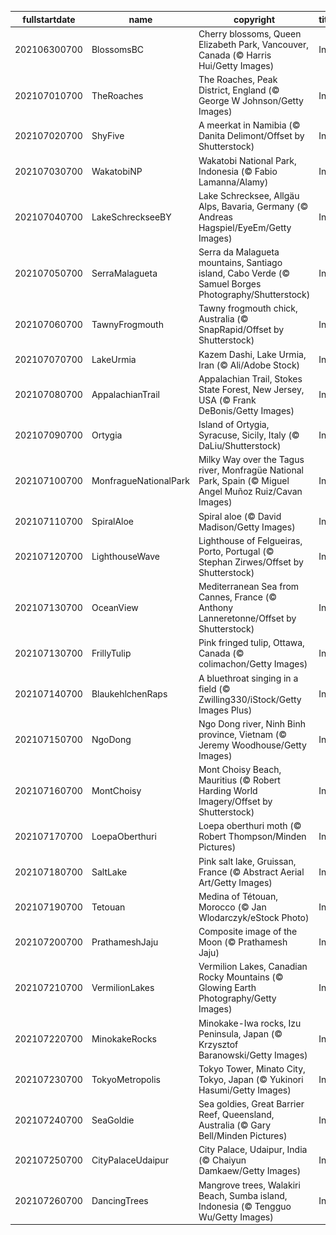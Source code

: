 |fullstartdate|name|copyright|title|image|
|--|--|--|--|--|
202106300700|BlossomsBC|Cherry blossoms, Queen Elizabeth Park, Vancouver, Canada (© Harris Hui/Getty Images)|Info|![](/en-AU/2021/07/202106300700BlossomsBC.jpg)|
202107010700|TheRoaches|The Roaches, Peak District, England (© George W Johnson/Getty Images)|Info|![](/en-AU/2021/07/202107010700TheRoaches.jpg)|
202107020700|ShyFive|A meerkat in Namibia (© Danita Delimont/Offset by Shutterstock)|Info|![](/en-AU/2021/07/202107020700ShyFive.jpg)|
202107030700|WakatobiNP|Wakatobi National Park, Indonesia (© Fabio Lamanna/Alamy)|Info|![](/en-AU/2021/07/202107030700WakatobiNP.jpg)|
202107040700|LakeSchreckseeBY|Lake Schrecksee, Allgäu Alps, Bavaria, Germany (© Andreas Hagspiel/EyeEm/Getty Images)|Info|![](/en-AU/2021/07/202107040700LakeSchreckseeBY.jpg)|
202107050700|SerraMalagueta|Serra da Malagueta mountains, Santiago island, Cabo Verde (© Samuel Borges Photography/Shutterstock)|Info|![](/en-AU/2021/07/202107050700SerraMalagueta.jpg)|
202107060700|TawnyFrogmouth|Tawny frogmouth chick, Australia (© SnapRapid/Offset by Shutterstock)|Info|![](/en-AU/2021/07/202107060700TawnyFrogmouth.jpg)|
202107070700|LakeUrmia|Kazem Dashi, Lake Urmia, Iran (© Ali/Adobe Stock)|Info|![](/en-AU/2021/07/202107070700LakeUrmia.jpg)|
202107080700|AppalachianTrail|Appalachian Trail, Stokes State Forest, New Jersey, USA (© Frank DeBonis/Getty Images)|Info|![](/en-AU/2021/07/202107080700AppalachianTrail.jpg)|
202107090700|Ortygia|Island of Ortygia, Syracuse, Sicily, Italy (© DaLiu/Shutterstock)|Info|![](/en-AU/2021/07/202107090700Ortygia.jpg)|
202107100700|MonfragueNationalPark|Milky Way over the Tagus river, Monfragüe National Park, Spain (© Miguel Angel Muñoz Ruiz/Cavan Images)|Info|![](/en-AU/2021/07/202107100700MonfragueNationalPark.jpg)|
202107110700|SpiralAloe|Spiral aloe (© David Madison/Getty Images)|Info|![](/en-AU/2021/07/202107110700SpiralAloe.jpg)|
202107120700|LighthouseWave|Lighthouse of Felgueiras, Porto, Portugal (© Stephan Zirwes/Offset by Shutterstock)|Info|![](/en-AU/2021/07/202107120700LighthouseWave.jpg)|
202107130700|OceanView|Mediterranean Sea from Cannes, France (© Anthony Lanneretonne/Offset by Shutterstock)|Info|![](/en-AU/2021/07/202107130700OceanView.jpg)|
202107130700|FrillyTulip|Pink fringed tulip, Ottawa, Canada (© colimachon/Getty Images)|Info|![](/en-AU/2021/07/202107130700FrillyTulip.jpg)|
202107140700|BlaukehlchenRaps|A bluethroat singing in a field (© Zwilling330/iStock/Getty Images Plus)|Info|![](/en-AU/2021/07/202107140700BlaukehlchenRaps.jpg)|
202107150700|NgoDong|Ngo Dong river, Ninh Binh province, Vietnam (© Jeremy Woodhouse/Getty Images)|Info|![](/en-AU/2021/07/202107150700NgoDong.jpg)|
202107160700|MontChoisy|Mont Choisy Beach, Mauritius (© Robert Harding World Imagery/Offset by Shutterstock)|Info|![](/en-AU/2021/07/202107160700MontChoisy.jpg)|
202107170700|LoepaOberthuri|Loepa oberthuri moth (© Robert Thompson/Minden Pictures)|Info|![](/en-AU/2021/07/202107170700LoepaOberthuri.jpg)|
202107180700|SaltLake|Pink salt lake, Gruissan, France (© Abstract Aerial Art/Getty Images)|Info|![](/en-AU/2021/07/202107180700SaltLake.jpg)|
202107190700|Tetouan|Medina of Tétouan, Morocco (© Jan Wlodarczyk/eStock Photo)|Info|![](/en-AU/2021/07/202107190700Tetouan.jpg)|
202107200700|PrathameshJaju|Composite image of the Moon (© Prathamesh Jaju)|Info|![](/en-AU/2021/07/202107200700PrathameshJaju.jpg)|
202107210700|VermilionLakes|Vermilion Lakes, Canadian Rocky Mountains (© Glowing Earth Photography/Getty Images)|Info|![](/en-AU/2021/07/202107210700VermilionLakes.jpg)|
202107220700|MinokakeRocks|Minokake-Iwa rocks, Izu Peninsula, Japan (© Krzysztof Baranowski/Getty Images)|Info|![](/en-AU/2021/07/202107220700MinokakeRocks.jpg)|
202107230700|TokyoMetropolis|Tokyo Tower, Minato City, Tokyo, Japan (© Yukinori Hasumi/Getty Images)|Info|![](/en-AU/2021/07/202107230700TokyoMetropolis.jpg)|
202107240700|SeaGoldie|Sea goldies, Great Barrier Reef, Queensland, Australia (© Gary Bell/Minden Pictures)|Info|![](/en-AU/2021/07/202107240700SeaGoldie.jpg)|
202107250700|CityPalaceUdaipur|City Palace, Udaipur, India (© Chaiyun Damkaew/Getty Images)|Info|![](/en-AU/2021/07/202107250700CityPalaceUdaipur.jpg)|
202107260700|DancingTrees|Mangrove trees, Walakiri Beach, Sumba island, Indonesia (© Tengguo Wu/Getty Images)|Info|![](/en-AU/2021/07/202107260700DancingTrees.jpg)|
